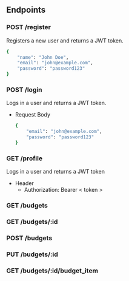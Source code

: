 ## Endpoints

### POST /register
Registers a new user and returns a JWT token.
```bash
{
    "name": "John Doe",
    "email": "john@example.com",
    "password": "password123"
}
```

### POST /login
Logs in a user and returns a JWT token.
- Request Body
    ```bash
    {
        "email": "john@example.com",
        "password": "password123"
    }
    ```

### GET /profile
Logs in a user and returns a JWT token
- Header
    - Authorization: Bearer < token >

### GET /budgets

### GET /budgets/:id

### POST /budgets

### PUT /budgets/:id

### GET /budgets/:id/budget_item




